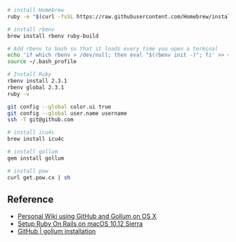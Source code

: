 ```bash
# install Homebrew
ruby -e "$(curl -fsSL https://raw.githubusercontent.com/Homebrew/install/master/install)"

# install rbenv
brew install rbenv ruby-build

# Add rbenv to bash so that it loads every time you open a terminal
echo 'if which rbenv > /dev/null; then eval "$(rbenv init -)"; fi' >> ~/.bash_profile
source ~/.bash_profile

# Install Ruby
rbenv install 2.3.1
rbenv global 2.3.1
ruby -v

git config --global color.ui true
git config --global user.name username
ssh -T git@github.com

# install icu4c
brew install icu4c

# install gollum
gem install gollum

# install pow
curl get.pow.cx | sh

```

## Reference
- [Personal Wiki using GitHub and Gollum on OS X](http://www.nomachetejuggling.com/2012/05/15/personal-wiki-using-github-and-gollum-on-os-x/)
- [Setup Ruby On Rails on macOS 10.12 Sierra](https://gorails.com/setup/osx/10.12-sierra)
- [GitHub | gollum installation](https://github.com/gollum/gollum/wiki/Installation)